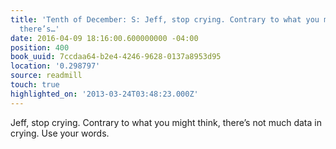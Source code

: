 ```yaml
---
title: 'Tenth of December: S: Jeff, stop crying. Contrary to what you might think,
  there’s…'
date: 2016-04-09 18:16:00.600000000 -04:00
position: 400
book_uuid: 7ccdaa64-b2e4-4246-9628-0137a8953d95
location: '0.298797'
source: readmill
touch: true
highlighted_on: '2013-03-24T03:48:23.000Z'
---
```


Jeff, stop crying. Contrary to what you might think, there’s not much data in crying. Use your words.